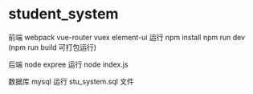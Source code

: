 # student_system
前端 webpack vue-router vuex element-ui
  运行 npm install
       npm run dev  (npm run build 可打包运行)
       
后端 node expree
  运行 node index.js
  
数据库 mysql
   运行 stu_system.sql 文件
